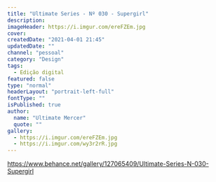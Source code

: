 ```yaml
---
title: "Ultimate Series - Nº 030 - Supergirl"
description:
imageHeader: https://i.imgur.com/ereFZEm.jpg
cover:
createdDate: "2021-04-01 21:45"
updatedDate: ""
channel: "pessoal"
category: "Design"
tags:
  - Edição digital
featured: false
type: "normal"
headerLayout: "portrait-left-full"
fontType: ""
isPublished: true
author:
  name: "Ultimate Mercer"
  quote: ""
gallery:
  - https://i.imgur.com/ereFZEm.jpg
  - https://i.imgur.com/wy3r2rR.jpg
---
```


https://www.behance.net/gallery/127065409/Ultimate-Series-N-030-Supergirl
